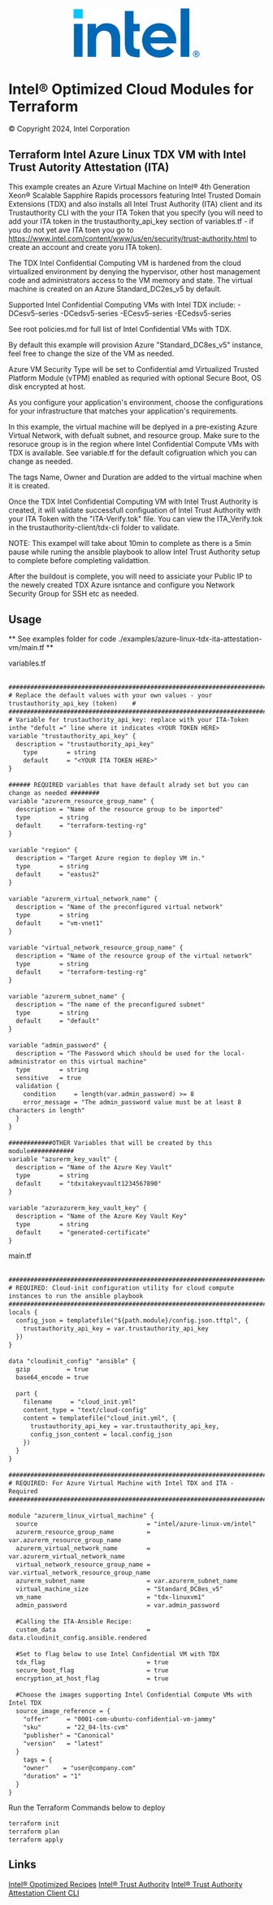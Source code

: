 
<p align="center">
   <img src="https://github.com/intel/terraform-intel-azure-linux-vm/blob/main/images/logo-classicblue-800px.png?raw=true" alt="Intel Logo" width="250"/>
</p>

# Intel® Optimized Cloud Modules for Terraform

© Copyright 2024, Intel Corporation

## Terraform Intel Azure Linux TDX VM with Intel Trust Autority Attestation (ITA)
This example creates an Azure Virtual Machine on Intel® 4th Generation Xeon® Scalable Sapphire Rapids processors featuring Intel Trusted Domain Extensions (TDX) and also installs all Intel Trust Authority (ITA) client and its Trustauthority CLI with the your ITA Token that you specify (you will need to add your ITA token in the trustauthority_api_key section of variables.tf - if you do not yet ave ITA toen you go to https://www.intel.com/content/www/us/en/security/trust-authority.html to create an account and create yoru ITA token). 

The TDX Intel Confidential Computing VM is hardened from the cloud virtualized environment by denying the hypervisor, other host management code and administrators access to the VM memory and state. The virtual machine is created on an Azure Standard_DC2es_v5 by default.


Supported Intel Confidential Computing VMs with Intel TDX include:
-DCesv5-series
-DCedsv5-series
-ECesv5-series
-ECedsv5-series

See root policies.md for full list of Intel Confidential VMs with TDX.

By default this example will provision Azure "Standard_DC8es_v5" instance, feel free to change the size of the VM as needed.

Azure VM Security Type will be set to Confidential amd Virtualized Trusted Platform Module (vTPM) enabled as requried with optional Secure Boot, OS disk encrypted at host.

As you configure your application's environment, choose the configurations for your infrastructure that matches your application's requirements. 

In this example, the virtual machine will be deplyed in a pre-existing Azure Virtual Network, with defualt subnet, and resource group. Make sure to the resoruce group is in the region where Intel Confidential Compute VMs with TDX is available. See variable.tf for the default cofigruation which you can change as needed.

The tags Name, Owner and Duration are added to the virtual machine when it is created.

Once the TDX Intel Confidential Computing VM with Intel Trust Authority is created, it will validate successfull configuation of Intel Trust Authority with your ITA Token with the "ITA-Verify.tok" file. You can view the ITA_Verify.tok in the trustauthority-client/tdx-cli folder to validate.

NOTE: This exampel will take about 10min to complete as there is a 5min pause while runing the ansible playbook to allow Intel Trust Authority setup to complete before completing validattion. 

After the buildout is complete, you will need to assiciate your Public IP to the newely created TDX Azure isntance and configure you Network Security Group for SSH etc as needed.

## Usage

** See examples folder for code ./examples/azure-linux-tdx-ita-attestation-vm/main.tf **

variables.tf

```hcl

############################################################################################
# Replace the default values with your own values - your trustauthority_api_key (token)    #
############################################################################################
# Variable for trustauthority_api_key: replace with your ITA-Token inthe "defult =" line where it indicates <YOUR TOKEN HERE>
variable "trustauthority_api_key" {
  description = "trustauthority_api_key"
    type        = string
    default     = "<YOUR ITA TOKEN HERE>"
}

###### REQUIRED variables that have default alrady set but you can change as needed ########
variable "azurerm_resource_group_name" {
  description = "Name of the resource group to be imported"
  type        = string
  default     = "terraform-testing-rg"
}

variable "region" {
  description = "Target Azure region to deploy VM in."
  type        = string
  default     = "eastus2"
}

variable "azurerm_virtual_network_name" {
  description = "Name of the preconfigured virtual network"
  type        = string
  default     = "vm-vnet1"
}

variable "virtual_network_resource_group_name" {
  description = "Name of the resource group of the virtual network"
  type        = string
  default     = "terraform-testing-rg"
}

variable "azurerm_subnet_name" {
  description = "The name of the preconfigured subnet"
  type        = string
  default     = "default"
}

variable "admin_password" {
  description = "The Password which should be used for the local-administrator on this virtual machine"
  type        = string
  sensitive   = true
  validation {
    condition     = length(var.admin_password) >= 8
    error_message = "The admin_password value must be at least 8 characters in length"
  }
}

############OTHER Variables that will be created by this module############
variable "azurerm_key_vault" {
  description = "Name of the Azure Key Vault"
  type        = string
  default     = "tdxitakeyvault1234567890"
}

variable "azurazurerm_key_vault_key" {
  description = "Name of the Azure Key Vault Key"
  type        = string
  default     = "generated-certificate"
}

```

main.tf
```hcl

######################################################################################################################################
# REQUIRED: Cloud-init configuration utility for cloud compute instances to run the ansible playbook
######################################################################################################################################
locals {
  config_json = templatefile("${path.module}/config.json.tftpl", {
    trustauthority_api_key = var.trustauthority_api_key
  })
}

data "cloudinit_config" "ansible" {
  gzip          = true
  base64_encode = true

  part {
    filename     = "cloud_init.yml"
    content_type = "text/cloud-config"
    content = templatefile("cloud_init.yml", {
      trustauthority_api_key = var.trustauthority_api_key,
      config_json_content = local.config_json
    })
  }
}

################################################################################
# REQUIRED: For Azure Virtual Machine with Intel TDX and ITA - Required
################################################################################

module "azurerm_linux_virtual_machine" {
  source                              = "intel/azure-linux-vm/intel"
  azurerm_resource_group_name         = var.azurerm_resource_group_name
  azurerm_virtual_network_name        = var.azurerm_virtual_network_name
  virtual_network_resource_group_name = var.virtual_network_resource_group_name
  azurerm_subnet_name                 = var.azurerm_subnet_name
  virtual_machine_size                = "Standard_DC8es_v5"
  vm_name                             = "tdx-linuxvm1"
  admin_password                      = var.admin_password
  
  #Calling the ITA-Ansible Recipe:
  custom_data                         = data.cloudinit_config.ansible.rendered
  
  #Set to flag below to use Intel Confidential VM with TDX
  tdx_flag                            = true
  secure_boot_flag                    = true
  encryption_at_host_flag             = true
   
  #Choose the images supporting Intel Confidential Compute VMs with Intel TDX
  source_image_reference = {
    "offer"     = "0001-com-ubuntu-confidential-vm-jammy"
    "sku"       = "22_04-lts-cvm"
    "publisher" = "Canonical"
    "version"   = "latest"
  }
    tags = {
    "owner"    = "user@company.com"
    "duration" = "1"
  }
} 

```

Run the Terraform Commands below to deploy

```Shell
terraform init
terraform plan
terraform apply
```

## Links
[Intel® Opotimized Recipes](https://github.com/intel/optimized-cloud-recipes/tree/main/recipes)
[Intel® Trust Authority](https://www.intel.com/content/www/us/en/security/trust-authority.html)
[Intel® Trust Authority Attestation Client CLI](https://docs.trustauthority.intel.com/main/articles/integrate-go-tdx-cli.html)
